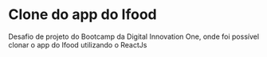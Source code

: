# Clone do app do Ifood
Desafio de projeto do Bootcamp da Digital Innovation One, onde foi possível clonar o app do Ifood utilizando o ReactJs

